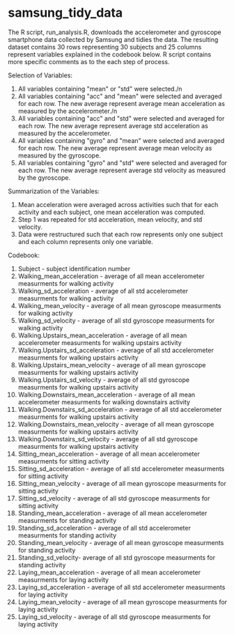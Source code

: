 # samsung_tidy_data
The R script, run_analysis.R, downloads the accelerometer and gyroscope smartphone data collected by Samsung and tidies the data. The resulting dataset contains 30 rows representing 30 subjects and 25 columns represent variables explained in the codebook below. R script contains more specific comments as to the each step of process.

Selection of Variables:
1. All variables containing "mean" or "std" were selected./n
2. All variables containing "acc" and "mean" were selected and averaged for each row. The new average represent average mean acceleration as measured by the accelerometer./n
3. All variables containing "acc" and "std" were selected and averaged for each row. The new average represent average std acceleration as measured by the accelerometer.
4. All variables containing "gyro" and "mean" were selected and averaged for each row. The new average represent average mean velocity as measured by the gyroscope.
5. All variables containing "gyro" and "std" were selected and averaged for each row. The new average represent average std velocity as measured by the gyroscope.

Summarization of the Variables:
1. Mean acceleration were averaged across activities such that for each activity and each subject, one mean acceleration was computed. 
2. Step 1 was repeated for std acceleration, mean velocity, and std velocity.
3. Data were restructured such that each row represents only one subject and each column represents only one variable.

Codebook:
1. Subject - subject identification number
2. Walking_mean_acceleration - average of all mean accelerometer measurments for walking activity
3. Walking_sd_acceleration - average of all std accelerometer measurments for walking activity
4. Walking_mean_velocity - average of all mean gyroscope measurments for walking activity
5. Walking_sd_velocity - average of all std gyroscope measurments for walking activity
6. Walking.Upstairs_mean_acceleration - average of all mean accelerometer measurments for walking upstairs activity
7. Walking.Upstairs_sd_acceleration - average of all std accelerometer measurments for walking upstairs activity
8. Walking.Upstairs_mean_velocity - average of all mean gyroscope measurments for walking upstairs activity
9. Walking.Upstairs_sd_velocity - average of all std gyroscope measurments for walking upstairs activity
10. Walking.Downstairs_mean_acceleration - average of all mean accelerometer measurments for walking downstairs activity
11. Walking.Downstairs_sd_acceleration - average of all std accelerometer measurments for walking upstairs activity
12. Walking.Downstairs_mean_velocity - average of all mean gyroscope measurments for walking upstairs activity
13. Walking.Downstairs_sd_velocity - average of all std gyroscope measurments for walking upstairs activity
14. Sitting_mean_acceleration - average of all mean accelerometer measurments for sitting activity
15. Sitting_sd_acceleration - average of all std accelerometer measurments for sitting activity
16. Sitting_mean_velocity - average of all mean gyroscope measurments for sitting activity
17. Sitting_sd_velocity - average of all std gyroscope measurments for sitting activity
18. Standing_mean_acceleration - average of all mean accelerometer measurments for standing activity
19. Standing_sd_acceleration - average of all std accelerometer measurments for standing activity
20. Standing_mean_velocity - average of all mean gyroscope measurments for standing activity
21. Standing_sd_velocity- average of all std gyroscope measurments for standing activity
22. Laying_mean_acceleration - average of all mean accelerometer measurments for laying activity
23. Laying_sd_acceleration - average of all std accelerometer measurments for laying activity
24. Laying_mean_velocity - average of all mean gyroscope measurments for laying activity
25. Laying_sd_velocity - average of all std gyroscope measurments for laying activity
